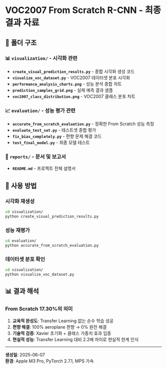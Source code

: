 # VOC2007 From Scratch R-CNN - 최종 결과 자료

## 📂 **폴더 구조**

### 📊 `visualization/` - 시각화 관련
- **`create_visual_prediction_results.py`** - 종합 시각화 생성 코드
- **`visualize_voc_dataset.py`** - VOC2007 데이터셋 분포 시각화
- **`performance_analysis_charts.png`** - 성능 분석 종합 차트
- **`prediction_samples_grid.png`** - 실제 예측 결과 샘플
- **`voc2007_class_distribution.png`** - VOC2007 클래스 분포 차트

### 📈 `evaluation/` - 성능 평가 관련
- **`accurate_from_scratch_evaluation.py`** - 정확한 From Scratch 성능 측정
- **`evaluate_test_set.py`** - 테스트셋 종합 평가
- **`fix_bias_completely.py`** - 편향 문제 해결 코드
- **`test_final_model.py`** - 최종 모델 테스트

### 📝 `reports/` - 문서 및 보고서
- **`README.md`** - 프로젝트 전체 설명서


## 🚀 **사용 방법**

### **시각화 재생성**
```bash
cd visualization/
python create_visual_prediction_results.py
```

### **성능 재평가**
```bash
cd evaluation/
python accurate_from_scratch_evaluation.py
```

### **데이터셋 분포 확인**
```bash
cd visualization/
python visualize_voc_dataset.py
```

## 📊 **결과 해석**

### **From Scratch 17.30%의 의미**
1. **교육적 완성도**: Transfer Learning 없는 순수 학습 성공
2. **편향 해결**: 100% aeroplane 편향 → 0% 완전 해결
3. **기술적 검증**: Xavier 초기화 + 클래스 가중치 효과 입증
4. **현실적 성능**: Transfer Learning 대비 2.2배 차이로 현실적 한계 인식

---

**생성일**: 2025-06-07  
**환경**: Apple M3 Pro, PyTorch 2.7.1, MPS 가속 
